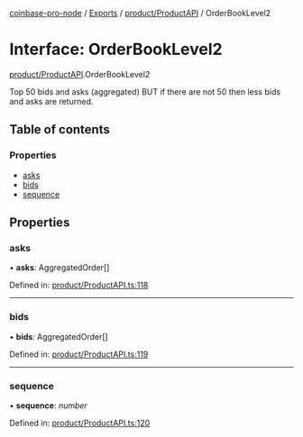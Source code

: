 [coinbase-pro-node](../README.md) / [Exports](../modules.md) / [product/ProductAPI](../modules/product_productapi.md) / OrderBookLevel2

# Interface: OrderBookLevel2

[product/ProductAPI](../modules/product_productapi.md).OrderBookLevel2

Top 50 bids and asks (aggregated) BUT if there are not 50 then less bids and asks are returned.

## Table of contents

### Properties

- [asks](product_productapi.orderbooklevel2.md#asks)
- [bids](product_productapi.orderbooklevel2.md#bids)
- [sequence](product_productapi.orderbooklevel2.md#sequence)

## Properties

### asks

• **asks**: AggregatedOrder[]

Defined in: [product/ProductAPI.ts:118](https://github.com/bennycode/coinbase-pro-node/blob/c3d8f7c/src/product/ProductAPI.ts#L118)

___

### bids

• **bids**: AggregatedOrder[]

Defined in: [product/ProductAPI.ts:119](https://github.com/bennycode/coinbase-pro-node/blob/c3d8f7c/src/product/ProductAPI.ts#L119)

___

### sequence

• **sequence**: *number*

Defined in: [product/ProductAPI.ts:120](https://github.com/bennycode/coinbase-pro-node/blob/c3d8f7c/src/product/ProductAPI.ts#L120)

